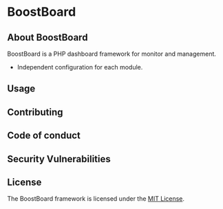 # BoostBoard

## About BoostBoard

BoostBoard is a PHP dashboard framework for monitor and management.

- Independent configuration for each module.

## Usage

## Contributing

## Code of conduct

## Security Vulnerabilities

## License

The BoostBoard framework is licensed under the [MIT License](https://opensource.org/licenses/MIT).
